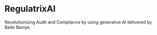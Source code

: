 # RegulatrixAI
Revolutionizing Audit and Compliance by using generative AI delivered by Bade Baniye.

